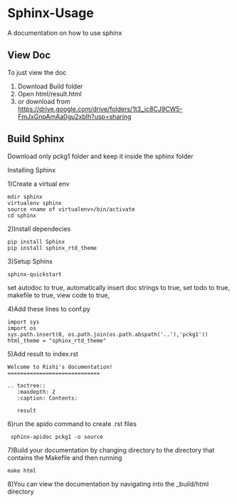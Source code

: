 # Sphinx-Usage
A documentation on how to use sphinx

## View Doc
To just view the doc 
1) Download Build folder
2) Open html/result.html
3) or download from https://drive.google.com/drive/folders/1t3_jc8CJ9CW5-FmJxGnpAmAa0gu2xbIh?usp=sharing

## Build Sphinx
Download only pckg1 folder and keep it  inside the sphinx folder

Installing Sphinx 

1)Create a virtual env
```
mdir sphinx
virtualenv sphinx
source <name of virtualenv>/bin/activate
cd sphinx
```
2)Install dependecies
```
pip install Sphinx
pip install sphinx_rtd_theme
```

3)Setup Sphinx
```
sphinx-quickstart
```
set autodoc to true,
automatically insert doc strings to true,
set todo to true,
makefile to true,
view code to true,

4)Add these lines to conf.py
```
import sys
import os 
sys.path.insert(0, os.path.join(os.path.abspath('..'),'pckg1'))
html_theme = "sphinx_rtd_theme"
```
5)Add result to index.rst
```
Welcome to Rishi's documentation!
=============================

.. toctree::
   :maxdepth: 2
   :caption: Contents:

   result
```
6)run the apido command to create .rst files
```
 sphinx-apidoc pckg1 -o source
```
7)Build your documentation by changing directory to the directory that contains the Makefile and then running 
```
make html
```
8)You can view the documentation by navigating into the _build/html directory

